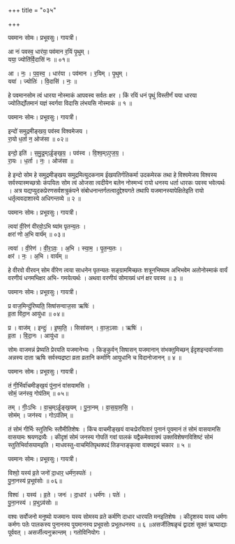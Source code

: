 +++
title = "०३५"

+++


पवमानः सोमः। प्रभूवसुः। गायत्री।

आ नः॑ पवस्व॒ धार॑या॒ पव॑मान र॒यिं पृ॒थुम् ।  
यया॒ ज्योति॑र्वि॒दासि॑ नः ॥ ०१॥

आ । नः॒ । प॒व॒स्व॒ । धार॑या । पव॑मान । र॒यिम् । पृ॒थुम् ।  
यया॑ । ज्योतिः॑ । वि॒दासि॑ । नः॒ ॥

हे पवमानसोम त्वं धारया नोस्माकं आपवस्व सर्वतः क्षर । किं रयिं धनं पृथुं विस्तीर्णं यया धारया ज्योतिर्द्योतमानं यज्ञं स्वर्गवा विदासि लंभयसि नोस्माकं ॥ १ ॥

पवमानः सोमः। प्रभूवसुः। गायत्री।

इन्दो॑ समुद्रमीङ्खय॒ पव॑स्व विश्वमेजय ।  
रा॒यो ध॒र्ता न॒ ओज॑सा ॥ ०२॥

इन्दो॒ इति॑ । स॒मु॒द्र॒म्ऽई॒ङ्ख॒य॒ । पव॑स्व । वि॒श्व॒म्ऽए॒ज॒य॒ ।  
रा॒यः । ध॒र्ता । नः॒ । ओज॑सा ॥

हे इन्दो सोम हे समुद्रमीङ्खय समुद्रमित्युदकनाम ईखयतिर्गतिकर्मा उदकमेरक तथा हे विश्वमेजय विश्वस्य सर्वस्यास्मच्छत्रोः कंपयितः सोम त्वं ओजसा त्वदीयेन बलेन नोस्मभ्यं रायो धनस्य धर्ता धारकः पवस्व भवेत्यर्थः । अत्र यद्यप्युदकप्रेरणसर्वशत्रुकंपने संबोधनान्तर्गतत्वादुद्देश्यगते तथापि यजमानस्यापेक्षितेइति रायो धर्तृत्ववदाशास्ये अधिगन्तव्ये ॥ २ ॥

पवमानः सोमः। प्रभूवसुः। गायत्री।

त्वया॑ वी॒रेण॑ वीरवो॒ऽभि ष्या॑म पृतन्य॒तः ।  
क्षरा॑ णो अ॒भि वार्य॑म् ॥ ०३॥

त्वया॑ । वी॒रेण॑ । वी॒र॒ऽवः॒ । अ॒भि । स्या॒म॒ । पृ॒त॒न्य॒तः ।  
क्षर॑ । नः॒ । अ॒भि । वार्य॑म् ॥

हे वीरवो वीरवन् सोम वीरेण त्वया साधनेन पृतन्यतः सङ्ग्राममिच्छतः शत्रूनभिष्याम अभिभवेम अतोनोस्माकं वार्यं वरणीयं धनमभिक्षर अभि- गमयेत्यर्थः । अथवा वरणीयं सोमाख्यं धनं क्षर पवस्व ॥ ३ ॥

पवमानः सोमः। प्रभूवसुः। गायत्री।

प्र वाज॒मिन्दु॑रिष्यति॒ सिषा॑सन्वाज॒सा ऋषिः॑ ।  
व्र॒ता वि॑दा॒न आयु॑धा ॥ ०४॥

प्र । वाज॑म् । इन्दुः॑ । इ॒ष्य॒ति॒ । सिसा॑सन् । वा॒ज॒ऽसाः । ऋषिः॑ ।  
व्र॒ता । वि॒दा॒नः । आयु॑धा ॥

सोमः वाजमन्नं प्रेष्यति प्रेरयति यजमानेभ्यः । किङ्कुर्वन् सिषासन् यजमानान् संभक्तुमिच्छन् ईदृशइन्दर्वाजसाः अन्नस्य दाता ऋषिः सर्वस्यद्रष्टा व्रता व्रतानि कर्माणि आयुधानि च विदानोजानन् ॥ ४ ॥

पवमानः सोमः। प्रभूवसुः। गायत्री।

तं गी॒र्भिर्वा॑चमीङ्ख॒यं पु॑ना॒नं वा॑सयामसि ।  
सोमं॒ जन॑स्य॒ गोप॑तिम् ॥ ०५॥

तम् । गीः॒ऽभिः । वा॒च॒म्ऽई॒ङ्ख॒यम् । पु॒ना॒नम् । वा॒स॒या॒म॒सि॒ ।  
सोम॑म् । जन॑स्य । गोऽप॑तिम् ॥

तं सोमं गीर्भिः स्तुतिभिः स्तौमीतिशेषः । किंच वाचमीङ्खयं वाचःप्रेरयितारं पुनानं पूयमानं तं सोमं वासयामसि वासयामः श्रयणद्रव्यैः । कीदृशं सोमं जनस्य गोपतिं गवां पालकं यद्वैकमेववाक्यं उक्तविशेषणविशिष्टं सोमं स्तुतिभिर्वासयामइति । माधवस्तु-वाचमितिपृथक्पदं तिङन्तङ्कृत्वा वाक्यद्वयं चकार ॥ ५ ॥

पवमानः सोमः। प्रभूवसुः। गायत्री।

विश्वो॒ यस्य॑ व्र॒ते जनो॑ दा॒धार॒ धर्म॑ण॒स्पतेः॑ ।  
पु॒ना॒नस्य॑ प्र॒भूव॑सोः ॥ ०६॥

विश्वः॑ । यस्य॑ । व्र॒ते । जनः॑ । दा॒धार॑ । धर्म॑णः । पतेः॑ ।  
पु॒ना॒नस्य॑ । प्र॒भुऽव॑सोः ॥

वश्वः सर्वोजनो मनुष्यो यजमानः यस्य सोमस्य व्रते कर्मणि दाधार धारयति मनइतिशेषः । कीदृशस्य यस्य धर्मणः कर्मणः पतेः पालकस्य पुनानस्य पूयमानस्य प्रभूवसोः प्रभूतधनस्य ॥ ६ ॥असर्जीतिषळृचं द्वादशं सूक्तं ऋष्याद्याः पूर्ववत् । असर्जीत्यनुक्रान्तम् । गतोविनियोगः ।
